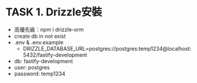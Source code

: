 # TASK 1. Drizzle安裝
- 高優先級：npm i drizzle-orm
- create db in not exist
- .env & .env.example
  - DRIZZLE_DATABASE_URL=postgres://postgres:temp1234@localhost:5432/fastify-development
- db: fastify-development
- user: postgres
- password: temp1234